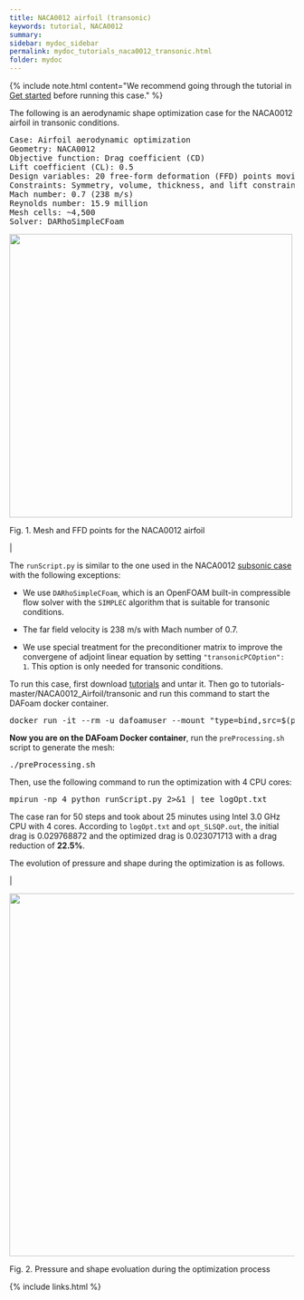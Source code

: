 ```yaml
---
title: NACA0012 airfoil (transonic)
keywords: tutorial, NACA0012
summary: 
sidebar: mydoc_sidebar
permalink: mydoc_tutorials_naca0012_transonic.html
folder: mydoc
---
```


{% include note.html content="We recommend going through the tutorial in [Get started](mydoc_get_started_download_docker.html) before running this case." %}

The following is an aerodynamic shape optimization case for the NACA0012 airfoil in transonic conditions.

<pre>
Case: Airfoil aerodynamic optimization 
Geometry: NACA0012
Objective function: Drag coefficient (CD)
Lift coefficient (CL): 0.5
Design variables: 20 free-form deformation (FFD) points moving in the y direction, one angle of attack
Constraints: Symmetry, volume, thickness, and lift constraints (total number: 34)
Mach number: 0.7 (238 m/s)
Reynolds number: 15.9 million
Mesh cells: ~4,500
Solver: DARhoSimpleCFoam
</pre>

<img src="{{ site.url }}{{ site.baseurl }}/images/tutorials/NACA0012_FFD.png" width="500" />

Fig. 1. Mesh and FFD points for the NACA0012 airfoil

|

The `runScript.py` is similar to the one used in the NACA0012 [subsonic case](mydoc_tutorials_naca0012_subsonic.html) with the following exceptions:

- We use `DARhoSimpleCFoam`, which is an OpenFOAM built-in compressible flow solver with the `SIMPLEC` algorithm that is suitable for transonic conditions.

- The far field velocity is 238 m/s with Mach number of 0.7.

- We use special treatment for the preconditioner matrix to improve the convergene of adjoint linear equation by setting `"transonicPCOption": 1`. This option is only needed for transonic conditions.

To run this case, first download [tutorials](https://github.com/DAFoam/tutorials/archive/v1.0.0.tar.gz) and untar it. Then go to tutorials-master/NACA0012_Airfoil/transonic and run this command to start the DAFoam docker container.

<pre>
docker run -it --rm -u dafoamuser --mount "type=bind,src=$(pwd),target=/home/dafoamuser/mount" -w /home/dafoamuser/mount dafoam/opt-packages:{{ site.latest_version }} bash
</pre>

**Now you are on the DAFoam Docker container**, run the `preProcessing.sh` script to generate the mesh:

<pre>
./preProcessing.sh
</pre>

Then, use the following command to run the optimization with 4 CPU cores:

<pre>
mpirun -np 4 python runScript.py 2>&1 | tee logOpt.txt
</pre>

The case ran for 50 steps and took about 25 minutes using Intel 3.0 GHz CPU with 4 cores. According to `logOpt.txt` and `opt_SLSQP.out`, the initial drag is 0.029768872 and the optimized drag is 0.023071713 with a drag reduction of **22.5%**.

The evolution of pressure and shape during the optimization is as follows.

|

<img src="{{ site.url }}{{ site.baseurl }}/images/tutorials/NACA0012_Transonic_Movie.gif" width="640" />

Fig. 2. Pressure and shape evoluation during the optimization process

{% include links.html %}
